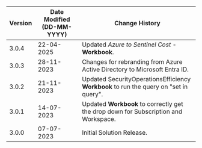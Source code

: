 | **Version** | **Date Modified (DD-MM-YYYY)** | **Change History**                                                                  |
|-------------|--------------------------------|-------------------------------------------------------------------------------------|
| 3.0.4       | 22-04-2025                     | Updated *Azure to Sentinel Cost* - **Workbook**.            |
| 3.0.3       | 28-11-2023                     | Changes for rebranding from Azure Active Directory to Microsoft Entra ID.            |
| 3.0.2       | 21-11-2023                     | Updated SecurityOperationsEfficiency **Workbook** to run the query on "set in query".|
| 3.0.1       | 14-07-2023                     | Updated **Workbook** to correctly get the drop down for Subscription and Workspace.  |
| 3.0.0       | 07-07-2023                     | Initial Solution Release.                                                            |